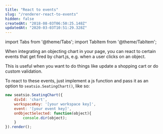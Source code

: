 ```yaml
---
title: "React to events"
slug: "/renderer-react-to-events"
hidden: false
createdAt: "2018-08-03T06:50:25.148Z"
updatedAt: "2020-03-03T10:51:29.328Z"
---
```


import Tabs from '@theme/Tabs';
import TabItem from '@theme/TabItem';

When integrating an objecting chart in your page, you can react to certain events that get fired by chart.js, e.g. when a user clicks on an object. 

This is useful when you want to do things like update a shopping cart or do custom validation.

To react to these events, just implement a js function and pass it as an option to `seatsio.SeatingChart()`, like so: 

```javascript
new seatsio.SeatingChart({
    divId: 'chart',
    workspaceKey: '[your workspace key]',
    event: '[your event key]',
    onObjectSelected: function(object){
        console.dir(object);
    }
}).render();
```
